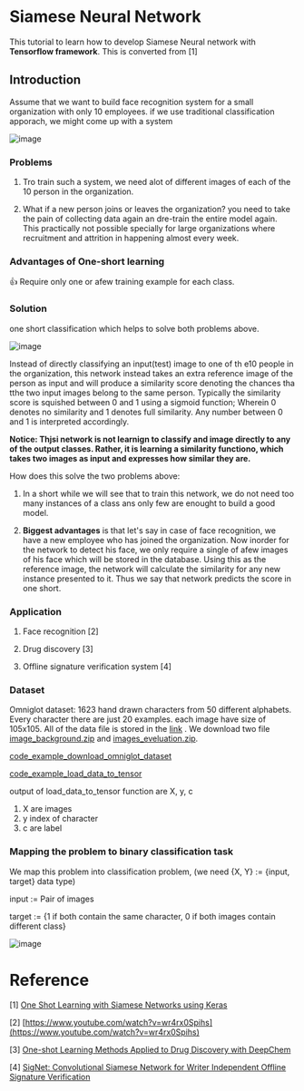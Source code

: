 # Siamese Neural Network
This tutorial to learn how to develop Siamese Neural network with <b>Tensorflow framework</b>.
This is converted from [1]

## Introduction
Assume that we want to build face recognition system for a small organization with only 10 employees.
if we use traditional classification apporach, we might come up with a system 

![image](https://user-images.githubusercontent.com/29138292/59548024-06d2cc80-8f73-11e9-90a8-bc79a737bde2.png)

### Problems
1. Tro train such a system, we need alot of different images of each of the 10 person in the organization.

1. What if a new person joins or leaves the organization? you need to take the pain of collecting data again an dre-train the entire model again. This practically not possible specially for large organizations where recruitment and attrition in happening almost every week.

### Advantages of One-short learning
:+1: Require only one or afew training example for each class.

### Solution
one short classification which helps to solve both problems above.


![image](https://user-images.githubusercontent.com/29138292/59548083-aa23e180-8f73-11e9-8a31-2d74ce198354.png)

Instead of directly classifying an input(test) image to one of th e10 people in the organization, this network instead takes an extra reference image of the person as input and will produce a similarity score denoting the chances tha tthe two input images belong to the same person. Typically the similarity score is squished between 0 and 1 using a sigmoid function; Wherein 0 denotes no similarity and 1 denotes full similarity. Any number between 0 and 1 is interpreted accordingly.

<b>Notice: Thjsi network is not learnign to classify and image directly to any of the output classes. Rather, it is learning a similarity functiono, which takes two images as input and expresses how similar they are. </b>

How does this solve the two problems above:

1. In a short while we will see that to train this network, we do not need too many instances of a class ans only few are enought to build a good model.

2. <b> Biggest advantages</b> is that let's say in case of face recognition, we have a new employee who has joined the organization. Now inorder for the network to detect his face, we only require a single of afew images of his face which will be stored in the database. Using this as the reference image, the network will calculate the similarity for any new instance presented to it. Thus we say that network predicts the score in one short.

### Application

1. Face recognition [2]
   
2. Drug discovery [3]

3. Offline signature verification system [4] 

### Dataset

Omniglot dataset:
1623 hand drawn characters from 50 different alphabets. Every character there are just 20 examples. each image have size of 105x105.
All of the data file is stored in the [link](https://github.com/brendenlake/omniglot/tree/master/python) 
. We download two file [image_background.zip](https://github.com/brendenlake/omniglot/raw/master/python/images_background.zip) and [images_eveluation.zip](https://github.com/brendenlake/omniglot/raw/master/python/images_evaluation.zip).
 
[code_example_download_omniglot_dataset](https://github.com/dattv/ML-DL-Lecture-Notes/blob/master/siamese_tf/Omniglot_dataset.py)

[code_example_load_data_to_tensor](https://github.com/dattv/ML-DL-Lecture-Notes/blob/master/siamese_tf/Omniglot_loader.py)

output of load_data_to_tensor function are X, y, c
1. X are images
2. y index of character
3. c are label

### Mapping the problem to binary classification task
 
We map this problem into classification problem, (we need {X, Y} := {input, target} data type)

input := Pair of images

target := {1 if both contain the same character, 0 if both images contain different class}
 
![image](https://user-images.githubusercontent.com/29138292/59565345-8d270580-907c-11e9-98ae-d09d76218f1c.png)

# Reference

[1] [One Shot Learning with Siamese Networks using Keras](https://towardsdatascience.com/one-shot-learning-with-siamese-networks-using-keras-17f34e75bb3d)

[2] [https://www.youtube.com/watch?v=wr4rx0Spihs](https://www.youtube.com/watch?v=wr4rx0Spihs)

[3] [One-shot Learning Methods Applied to Drug Discovery with DeepChem](https://www.microway.com/hpc-tech-tips/one-shot-learning-methods-applied-drug-discovery-deepchem/)

[4] [SigNet: Convolutional Siamese Network for Writer Independent Offline Signature Verification](https://arxiv.org/abs/1707.02131)